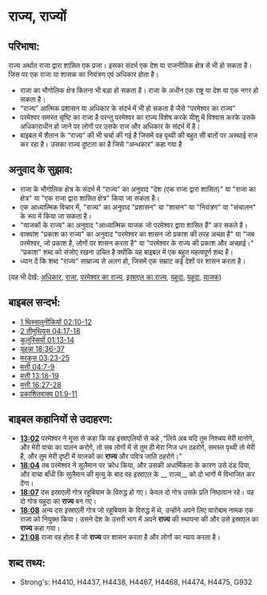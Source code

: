 # राज्य, राज्यों #

## परिभाषा: ##

राज्य अर्थात राजा द्वारा शासित एक प्रजा। इसका संदर्भ एक देश या राजनीतिक क्षेत्र से भी हो सकता है। जिस पर एक राजा या शासक का नियंत्रण एवं अधिकार होता है।

* राजा का भौगोलिक क्षेत्र कितना भी बड़ा हो सकता है। राजा के अधीन एक राष्ट्र या देश या एक नगर हो सकता है।
* “राज्य” आत्मिक प्रशासन या अधिकार के संदर्भ में भी हो सकता है जैसे “परमेश्वर का राज्य”
* परमेश्वर समस्त सृष्टि का राजा है परन्तु परमेश्वर का राज्य विशेष करके यीशु में विश्वास करके उसके अधिकाराधीन हो जाने पर लोगों पर उसके राज और अधिकार के संदर्भ में है। 
* बाइबल में शैतान के “राज्य” की भी चर्चा की गई है जिसमें वह पृथ्वी की बहुत सी बातों पर अस्थाई राज कर रहा है। उसका राज्य दुष्टता का है जिसे “अन्धकार” कहा गया है

## अनुवाद के सुझाव: ##

* राजा के भौगोलिक क्षेत्र के संदर्भ में “राज्य” का अनुवाद "देश (एक राजा द्वारा शासित)" या "राजा का क्षेत्र" या "एक राजा द्वारा शासित क्षेत्र" किया जा सकता है।
* एक आध्यात्मिक विचार में, "राज्य" का अनुवाद "प्रशासन" या "शासन" या "नियंत्रण" या "संचालन" के रूप में किया जा सकता है।  
* "याजकों के राज्य" का अनुवाद "आध्यात्मिक याजक जो परमेश्वर द्वारा शासित हैं" कर सकते है।
* वाक्यांश "प्रकाश का राज्य" का अनुवाद "परमेश्वर का शासन जो प्रकाश की तरह अच्छा है" या "जब परमेश्वर, जो प्रकाश है, लोगों पर शासन करता है" या "परमेश्वर के राज्य की प्रकाश और अच्छाई।" “प्रकाश” शब्द को संजोए रखना उचित है क्योंकि यह बाइबल में एक बहुत महत्वपूर्ण शब्द है।
* ध्यान दें कि शब्द "राज्य" साम्राज्य से अलग हो, जिसमें एक सम्राट कई देशों पर शासन करता है।

(यह भी देखें: [अधिकार](../kt/authority.md), [राजा](../other/king.md), [परमेश्वर का राज्य](../kt/kingdomofgod.md), [इस्राएल का राज्य](../names/kingdomofisrael.md), [यहूदा](../names/judah.md), [यहूदा](../names/kingdomofjudah.md), [याजक](../kt/priest.md))

## बाइबल सन्दर्भ: ##

* [1 थिस्सलुनीकियों 02:10-12](rc://en/tn/help/1th/02/10)
* [2 तीमुथियुस 04:17-18](rc://en/tn/help/2ti/04/17)
* [कुलुस्सियों 01:13-14](rc://en/tn/help/col/01/13)
* [यूहन्ना 18:36-37](rc://en/tn/help/jhn/18/36)
* [मरकुस 03:23-25](rc://en/tn/help/mrk/03/23)
* [मत्ती 04:7-9](rc://en/tn/help/mat/04/07)
* [मत्ती 13:18-19](rc://en/tn/help/mat/13/18)
* [मत्ती 16:27-28](rc://en/tn/help/mat/16/27)
* [प्रकाशितवाक्य  01:9-11](rc://en/tn/help/rev/01/09)

## बाइबल कहानियों से उदाहरण: ##

* __[13:02](rc://en/tn/help/obs/13/02)__ परमेश्वर ने मूसा से कहा कि वह इस्राएलियों से कहे ,“लिये अब यदि तुम निश्चय मेरी मानोगे, और मेरी वाचा का पालन करोगे, तो सब लोगों में से तुम ही मेरा निज धन ठहरोगे, समस्त पृथ्वी तो मेरी है, और तुम मेरी दृष्टी में याजकों का __राज्य__ और पवित्र जाति ठहरोगे।”
* __[18:04](rc://en/tn/help/obs/18/04)__ तब परमेश्वर ने सुलैमान पर क्रोध किया, और उसकी अधार्मिकता के कारण उसे दंड  दिया, और वाचा बाँधी कि सुलैमान की मृत्यु के बाद वह इस्राएल के __ राज्य__ को दो भागों में विभाजित कर देंगा।
* __[18:07](rc://en/tn/help/obs/18/07)__ दस इस्राएली गोत्र रहूबियाम के विरुद्ध हो गए। केवल दो गोत्र उसके प्रति निष्ठावान रहे। यह दो गोत्र यहूदा का __राज्य__ बन गए।
* __[18:08](rc://en/tn/help/obs/18/08)__ अन्य दस इस्राएली गोत्र जो रहूबियाम के विरुद्ध में थे, उन्होंने अपने लिए यारोबाम नामक एक राजा को नियुक्त किया। उसने देश के उत्तरी भाग में अपने __राज्य__ की स्थापना की और उसे इस्राएल का __राज्य__ कहा गया।
* __[21:08](rc://en/tn/help/obs/21/08)__ राजा वह होता है जो __राज्य__ पर शासन करता है और लोगों का न्याय करता है।

## शब्द तथ्य: ##

* Strong's: H4410, H4437, H4438, H4467, H4468, H4474, H4475, G932
